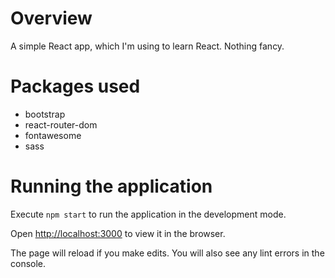 # Overview

A simple React app, which I'm using to learn React. Nothing fancy.

# Packages used

- bootstrap
- react-router-dom
- fontawesome
- sass

# Running the application

Execute `npm start` to run the application in the development mode.

Open [http://localhost:3000](http://localhost:3000) to view it in the browser.

The page will reload if you make edits.
You will also see any lint errors in the console.
